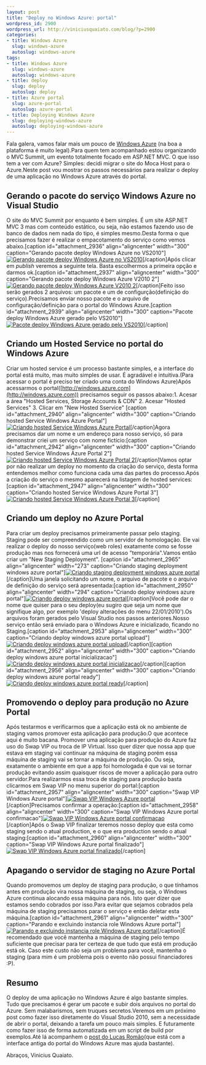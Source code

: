 ```yaml
--- 
layout: post
title: "Deploy no Windows Azure: portal"
wordpress_id: 2900
wordpress_url: http://viniciusquaiato.com/blog/?p=2900
categories: 
- title: Windows Azure
  slug: windows-azure
  autoslug: windows-azure
tags: 
- title: Windows Azure
  slug: windows-azure
  autoslug: windows-azure
- title: deploy
  slug: deploy
  autoslug: deploy
- title: Azure portal
  slug: azure-portal
  autoslug: azure-portal
- title: Deploying Windows Azure
  slug: deploying-windows-azure
  autoslug: deploying-windows-azure
---
```

Fala galera, vamos falar mais um pouco de [Windows Azure](http://viniciusquaiato.com/blog/category/windows-azure/) (na boa a plataforma é muito legal).Para quem tem acompanhado estou organizando o MVC Summit, um evento totalmente focado em ASP.NET MVC. O que isso tem a ver com Azure? Simples: decidi migrar o site do Moca Host para o Azure.Neste post vou mostrar os passos necessários para realizar o deploy de uma aplicação no Windows Azure através do portal.

## Gerando o pacote do serviço Windows Azure no Visual Studio
O site do MVC Summit por enquanto é bem simples. É um site ASP.NET MVC 3 mas com conteúdo estático, ou seja, não estamos fazendo uso de banco de dados nem nada do tipo, é simples mesmo.Desta forma o que precisamos fazer é realizar o empacotamento do serviço como vemos abaixo.[caption id="attachment_2936" align="aligncenter" width="300" caption="Gerando pacote deploy Windows Azure no VS2010"][![Gerando pacote deploy Windows Azure no VS2010](http://viniciusquaiato.com/blog/wp-content/uploads/2011/01/Gerando-pacote-Visual-Studio-300x177.png "Gerando pacote deploy Windows Azure no VS2010")](http://viniciusquaiato.com/blog/wp-content/uploads/2011/01/Gerando-pacote-Visual-Studio.png)[/caption]Após clicar em _publish_ veremos a seguinte tela. Basta escolhermos a primeira opção e darmos ok.[caption id="attachment_2937" align="aligncenter" width="300" caption="Gerando pacote deploy Windows Azure V2010 2"][![Gerando pacote deploy Windows Azure V2010 2](http://viniciusquaiato.com/blog/wp-content/uploads/2011/01/Gerando-pacote-Visual-Studio-2-300x282.png "Gerando pacote deploy Windows Azure V2010 2")](http://viniciusquaiato.com/blog/wp-content/uploads/2011/01/Gerando-pacote-Visual-Studio-2.png)[/caption]Feito isso serão gerados 2 arquivos: um pacote e um de configurção(definição do serviço).Precisamos enviar nosso pacote e o arquivo de configuração/definição para o portal do Windows Azure.[caption id="attachment_2939" align="aligncenter" width="300" caption="Pacote deploy Windows Azure gerado pelo VS2010"][![Pacote deploy Windows Azure gerado pelo VS2010](http://viniciusquaiato.com/blog/wp-content/uploads/2011/01/Pacote-deploy-Windows-Azure-gerado-300x210.png "Pacote deploy Windows Azure gerado pelo VS2010")](http://viniciusquaiato.com/blog/wp-content/uploads/2011/01/Pacote-deploy-Windows-Azure-gerado.png)[/caption]

## Criando um Hosted Service no portal do Windows Azure
Criar um hosted service é um processo bastante simples, e a interface do portal está muito, mas muito simples de usar. É agradável e intuitiva.(Para acessar o portal é preciso ter criado uma conta do Windows Azure)Após acessarmos o portal([http://windows.azure.com](http://windows.azure.com)) precisamos seguir os passos abaixo:1. Acesar a área "Hosted Services, Storage Accounts & CDN"
2. Acesar "Hosted Services"
3. Clicar em "New Hosted Sservice"
[caption id="attachment_2940" align="aligncenter" width="300" caption="Criando hosted Service Windows Azure Portal"][![Criando hosted Service Windows Azure Portal](http://viniciusquaiato.com/blog/wp-content/uploads/2011/01/Criando-hosted-Service-Windows-Azure-Portal-300x179.png "Criando hosted Service Windows Azure Portal")](http://viniciusquaiato.com/blog/wp-content/uploads/2011/01/Criando-hosted-Service-Windows-Azure-Portal.png)[/caption]Agora precisamos dar um nome e um endereço para nosso serviço, só para demonstrar criei um serviço com nome fictício:[caption id="attachment_2942" align="aligncenter" width="300" caption="Criando hosted Service Windows Azure Portal 2"][![Criando hosted Service Windows Azure Portal 2](http://viniciusquaiato.com/blog/wp-content/uploads/2011/01/Criando-hosted-Service-Windows-Azure-Portal-2-300x179.png "Criando hosted Service Windows Azure Portal 2")](http://viniciusquaiato.com/blog/wp-content/uploads/2011/01/Criando-hosted-Service-Windows-Azure-Portal-2.png)[/caption]Vamos optar por não realizar um deploy no momento da criação do serviço, desta forma entendemos melhor como funciona cada uma das partes do processo.Após a criação do serviço o mesmo aparecerá na listagem de hosted services:[caption id="attachment_2947" align="aligncenter" width="300" caption="Criando hosted Service Windows Azure Portal 3"][![Criando hosted Service Windows Azure Portal 3](http://viniciusquaiato.com/blog/wp-content/uploads/2011/01/Criando-hosted-Service-Windows-Azure-Portal-3-300x179.png "Criando hosted Service Windows Azure Portal 3")](http://viniciusquaiato.com/blog/wp-content/uploads/2011/01/Criando-hosted-Service-Windows-Azure-Portal-3.png)[/caption]

## Criando um deploy no Azure Portal
Para criar um deploy precisamos primeiramente passar pelo staging. Staging pode ser compreendido como um servidor de homologação. Ele vai realizar o deploy do nosso serviço(web roles) exatamente como se fosse produção mas nos fornecerá uma url de acesso "temporária".Vamos então criar um "New Staging Deployment". [caption id="attachment_2965" align="aligncenter" width="273" caption="Criando staging deployment windows azure portal"][![Criando staging deployment windows azure portal](http://viniciusquaiato.com/blog/wp-content/uploads/2011/01/Criando-staging-deployment-windows-azure-portal.png "Criando staging deployment windows azure portal")](http://viniciusquaiato.com/blog/wp-content/uploads/2011/01/Criando-staging-deployment-windows-azure-portal.png)[/caption]Uma janela solicitando um nome, o arquivo de pacote e o arquivo de definição do serviço será apresentada:[caption id="attachment_2950" align="aligncenter" width="294" caption="Criando deploy windows azure portal"][![Criando deploy windows azure portal](http://viniciusquaiato.com/blog/wp-content/uploads/2011/01/Criando-deploy-windows-azure-portal-294x300.png "Criando deploy windows azure portal")](http://viniciusquaiato.com/blog/wp-content/uploads/2011/01/Criando-deploy-windows-azure-portal.png)[/caption]Você pode dar o nome que quiser para o seu deploy(eu sugiro que seja um nome que signifique algo, por exemplo 'deploy alterações do menu 22/01/2010').Os arquivos foram gerados pelo Visual Studio nos passos anteriores.Nosso serviço então será enviado para o Windows Azure e inicializado, ficando no Staging.[caption id="attachment_2953" align="aligncenter" width="300" caption="Criando deploy windows azure portal upload"][![Criando deploy windows azure portal upload](http://viniciusquaiato.com/blog/wp-content/uploads/2011/01/Criando-deploy-windows-azure-portal-upload-300x68.png "Criando deploy windows azure portal upload")](http://viniciusquaiato.com/blog/wp-content/uploads/2011/01/Criando-deploy-windows-azure-portal-upload.png)[/caption][caption id="attachment_2952" align="aligncenter" width="300" caption="Criando deploy windows azure portal inicializacao"][![Criando deploy windows azure portal inicializacao](http://viniciusquaiato.com/blog/wp-content/uploads/2011/01/Criando-deploy-windows-azure-portal-inicializacao-300x30.png "Criando deploy windows azure portal inicializacao")](http://viniciusquaiato.com/blog/wp-content/uploads/2011/01/Criando-deploy-windows-azure-portal-inicializacao.png)[/caption][caption id="attachment_2956" align="aligncenter" width="300" caption="Criando deploy windows azure portal ready"][![Criando deploy windows azure portal ready](http://viniciusquaiato.com/blog/wp-content/uploads/2011/01/Criando-deploy-windows-azure-portal-ready-300x82.png "Criando deploy windows azure portal ready")](http://viniciusquaiato.com/blog/wp-content/uploads/2011/01/Criando-deploy-windows-azure-portal-ready.png)[/caption]

## Promovendo o deploy para produção no Azure Portal
Após testarmos e verificarmos que a aplicação está ok no ambiente de staging vamos promover esta aplicação para produção.O que acontece aqui é muito bacana. Promover uma aplicação para produção do Azure faz uso do Swap VIP ou troca de IP Virtual. Isso quer dizer que nossa app que estava em staging vai continuar na máquina de staging porém essa máquina de staging vai se tornar a máquina de produção. Ou seja, exatamente o ambiente em que a app foi homologada é que vai se tornar produção evitando assim quaisquer riscos de mover a aplicação para outro servidor.Para realizarmos essa troca de staging para produção basta clicarmos em Swap VIP no menu superior do portal:[caption id="attachment_2957" align="aligncenter" width="300" caption="Swap VIP Windows Azure portal"][![Swap VIP Windows Azure portal](http://viniciusquaiato.com/blog/wp-content/uploads/2011/01/Swap-VIP-300x63.png "Swap VIP Windows Azure portal")](http://viniciusquaiato.com/blog/wp-content/uploads/2011/01/Swap-VIP.png)[/caption]Precisamos confirmar a operação:[caption id="attachment_2958" align="aligncenter" width="300" caption="Swap VIP Windows Azure portal confirmacao"][![Swap VIP Windows Azure portal confirmacao](http://viniciusquaiato.com/blog/wp-content/uploads/2011/01/Swap-VIP-confirmacao-300x172.png "Swap VIP Windows Azure portal confirmacao")](http://viniciusquaiato.com/blog/wp-content/uploads/2011/01/Swap-VIP-confirmacao.png)[/caption]Após o Swap VIP finalizar teremos nosso deploy que esta como staging sendo o atual production, e o que era production sendo o atual staging:[caption id="attachment_2960" align="aligncenter" width="300" caption="Swap VIP Windows Azure portal finalizado"][![Swap VIP Windows Azure portal finalizado](http://viniciusquaiato.com/blog/wp-content/uploads/2011/01/Swap-VIP-finalizado-300x104.png "Swap VIP Windows Azure portal finalizado")](http://viniciusquaiato.com/blog/wp-content/uploads/2011/01/Swap-VIP-finalizado.png)[/caption]

## Apagando o servidor de staging no Azure Portal
Quando promovemos um deploy de staging para produção, o que tínhamos antes em produção vira nossa máquina de staging, ou seja, o Windows Azure continua alocando essa máquina para nós. Isto quer dizer que estamos sendo cobrados por isso.Para evitar que sejamos cobrados pela máquina de staging precisamos parar o serviço e então deletar esta máquina.[caption id="attachment_2961" align="aligncenter" width="300" caption="Parando e excluindo instancia role Windows Azure portal"][![Parando e excluindo instancia role Windows Azure portal](http://viniciusquaiato.com/blog/wp-content/uploads/2011/01/Parando-role-300x66.png "Parando e excluindo instancia role Windows Azure portal")](http://viniciusquaiato.com/blog/wp-content/uploads/2011/01/Parando-role.png)[/caption]É recomendado que você mantenha a máquina de staging pelo tempo suficiente que precisar para ter certeza de que tudo que está em produção está ok. Caso este custo não seja um problema para você, mantenha o staging (para mim é um problema pois o evento não possui financiadores :P).

## Resumo
O deploy de uma aplicação no Windows Azure é algo bastante simples. Tudo que precisamos é gerar um pacote e subir dois arquivos no portal do Azure. Sem malabarismos, sem truques secretos.Veremos em um próximo post como fazer isso diretamente do Visual Studio 2010, sem a necessidade de abrir o portal, deixando a tarefa um pouco mais simples. E futuramente como fazer isso de forma automatizada em um script de build por exemplos.Até lá acompanhem o [post do Lucas Romão](http://azureservicesbr.ning.com/profiles/blogs/publicando-sua-app-no-azure)(que está com a interface antiga do portal do Windows Azure mas ajuda bastante).

Abraços,
Vinicius Quaiato.
